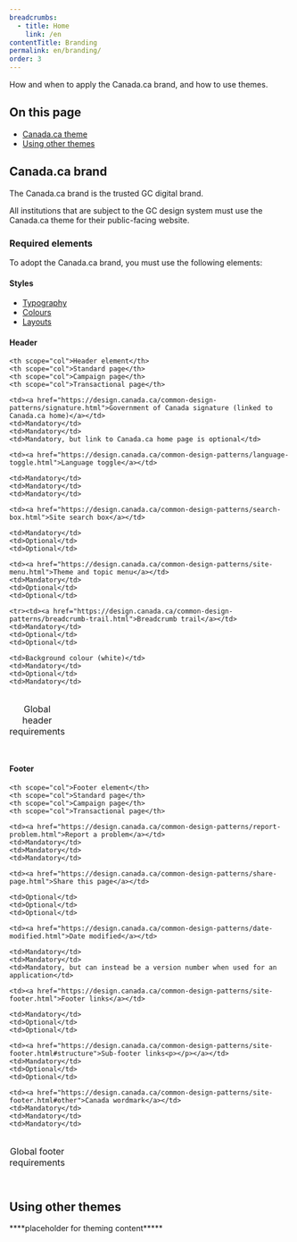 ```yaml
---
breadcrumbs:
  - title: Home
    link: /en
contentTitle: Branding
permalink: en/branding/
order: 3
---
```

<p>How and when to apply the Canada.ca brand, and how to use themes.</p>

<h2>On this page</h2>
<ul>
 <li><a href="#canada">Canada.ca theme</a></li>
 <li><a href="#themes">Using other themes</a></li>
</ul>
<h2 id="canada">Canada.ca brand</h2>
<p>The Canada.ca brand is the trusted GC digital brand.</p>
<p>All institutions that are subject to the GC design system must use the Canada.ca theme for their public-facing website.</p>
<h3>Required elements</h3>
<p>To adopt the Canada.ca brand, you must use the following elements: </p>

<h4>Styles</h4>
<ul>
<li><a href="https://design.canada.ca/styles/typography.html">Typography</a></li>
<li><a href="https://design.canada.ca/styles/colours.html">Colours</a></li>
<li><a href="https://design.canada.ca/styles/layouts.html">Layouts</a></li>
</ul>
<h4>Header</h4>
<table class="table table-bordered table-condensed">

<caption>

Global header requirements

</caption>

<thead>

  <tr class="active">

    <th scope="col">Header element</th>
    <th scope="col">Standard page</th>
    <th scope="col">Campaign page</th>
    <th scope="col">Transactional page</th>

  </tr>
</thead>
<tbody>

  <tr>

    <td><a href="https://design.canada.ca/common-design-patterns/signature.html">Government of Canada signature (linked to Canada.ca home)</a></td>
    <td>Mandatory</td>
    <td>Mandatory</td>
    <td>Mandatory, but link to Canada.ca home page is optional</td>

  </tr>
  <tr>

    <td><a href="https://design.canada.ca/common-design-patterns/language-toggle.html">Language toggle</a></td>

    <td>Mandatory</td>
    <td>Mandatory</td>
    <td>Mandatory</td>

  </tr>
  <tr>

    <td><a href="https://design.canada.ca/common-design-patterns/search-box.html">Site search box</a></td>

    <td>Mandatory</td>
    <td>Optional</td>
    <td>Optional</td>

  </tr>
  <tr>

    <td><a href="https://design.canada.ca/common-design-patterns/site-menu.html">Theme and topic menu</a></td>
    <td>Mandatory</td>
    <td>Optional</td>
    <td>Optional</td>

  </tr>


    <tr><td><a href="https://design.canada.ca/common-design-patterns/breadcrumb-trail.html">Breadcrumb trail</a></td>
    <td>Mandatory</td>
    <td>Optional</td>
    <td>Optional</td>

  </tr>


  <tr>

    <td>Background colour (white)</td>
    <td>Mandatory</td>
    <td>Optional</td>
    <td>Mandatory</td>

  </tr>
</tbody></table>


<h4>Footer</h4>
<table class="table table-bordered table-condensed">

<caption>

Global footer requirements

</caption>

<thead>

  <tr class="active">

    <th scope="col">Footer element</th>
    <th scope="col">Standard page</th>
    <th scope="col">Campaign page</th>
    <th scope="col">Transactional page</th>

  </tr>
</thead>

<tbody>

  <tr>

    <td><a href="https://design.canada.ca/common-design-patterns/report-problem.html">Report a problem</a></td>
    <td>Mandatory</td>
    <td>Mandatory</td>
    <td>Mandatory</td>

  </tr>
  <tr>

    <td><a href="https://design.canada.ca/common-design-patterns/share-page.html">Share this page</a></td>

    <td>Optional</td>
    <td>Optional</td>
    <td>Optional</td>

  </tr>
  <tr>

    <td><a href="https://design.canada.ca/common-design-patterns/date-modified.html">Date modified</a></td>

    <td>Mandatory</td>
    <td>Mandatory</td>
    <td>Mandatory, but can instead be a version number when used for an application</td>

  </tr>
  <tr>

    <td><a href="https://design.canada.ca/common-design-patterns/site-footer.html">Footer links</a></td>

    <td>Mandatory</td>
    <td>Optional</td>
    <td>Optional</td>

  </tr>
  <tr>

    <td><a href="https://design.canada.ca/common-design-patterns/site-footer.html#structure">Sub-footer links<p></p></a></td>
    <td>Mandatory</td>
    <td>Optional</td>
    <td>Optional</td>

  </tr>

  <tr>

    <td><a href="https://design.canada.ca/common-design-patterns/site-footer.html#other">Canada wordmark</a></td>
    <td>Mandatory</td>
    <td>Mandatory</td>
    <td>Mandatory</td>

  </tr>
</tbody></table>

<h2 id="themes">Using other themes</h2>

<p>****placeholder for theming content*****</p>
